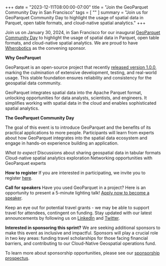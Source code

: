 +++
date = "2023-12-11T08:00:00-07:00"
title = "Join the GeoParquet Community Day in San Francisco"
tags = [ ""
]
summary = "​Join us for GeoParquet Community Day to highlight the usage of spatial data in Parquet, open table formats, and cloud-native spatial analytics."
+++

Join us on January 30, 2024, in San Francisco for our inaugural [GeoParquet Community Day](https://lu.ma/GeoParquetSprint) to highlight the usage of spatial data in Parquet, open table formats, and cloud-native spatial analytics. We are proud to have [Wherobotics](https://wherobots.com/) as the convening sponsor. 

**Why GeoParquet**

GeoParquet is an open-source project that recently [released version 1.0.0](https://cloudnativegeo.org/blog/2023/10/the-geoparquet-ecosystem-at-1.0.0/), marking the culmination of extensive development, testing, and real-world usage. This stable foundation ensures reliability and consistency for the geospatial data community.

GeoParquet integrates spatial data into the Apache Parquet format, unlocking opportunities for data analysts, scientists, and engineers. It simplifies working with spatial data in the cloud and enables sophisticated spatial analytics.

**The GeoParquet Community Day**

The goal of this event is to introduce GeoParquet and the benefits of its practical applications to more people. Participants will learn from experts about how GeoParquet integrates into the spatial data ecosystem and engage in hands-on experience building an application. 

*What to expect*
Discussions about sharing geospatial data in tabular formats
Cloud-native spatial analytics exploration
Networking opportunities with GeoParquet experts 

**How to register**
If you are interested in participating, we invite you to register [here](https://lu.ma/GeoParquetSprint). 

**Call for speakers**
Have you used GeoParquet in a project? Here is an opportunity to present a 5-minute lighting talk! [Apply now to become a speaker](https://docs.google.com/forms/d/e/1FAIpQLScws3DImaO36EuNRP5m7SeBhSXoTMm7jQIYNxnKXuR0Jk8aug/viewform?usp=pp_url).

Keep an eye out for potential travel grants - we may be able to support travel for attendees, contingent on funding. Stay updated with our latest announcements by following us on [LinkedIn](https://www.linkedin.com/company/cloudnativegeo) and [Twitter](https://twitter.com/cloudnativegeo). 

**Interested in sponsoring this sprint?**
We are seeking additional sponsors to make this event as inclusive and impactful. Sponsors will play a crucial role in two key areas: funding travel scholarships for those facing financial barriers, and contributing to our Cloud-Native Geospatial operations fund.

To learn more about sponsorship opportunities, please see our [sponsorship prospectus](https://docs.google.com/document/d/17r1YctCkcgSOKTCI_ZAtGwNFBvN2sBTi/edit?usp=sharing&ouid=111502382490784453898&rtpof=true&sd=true). 
